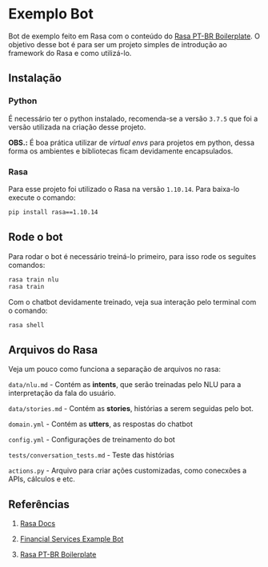 # Exemplo Bot

Bot de exemplo feito em Rasa com o conteúdo do [Rasa PT-BR Boilerplate](https://github.com/lappis-unb/rasa-ptbr-boilerplate). O objetivo desse bot é para ser um projeto simples de introdução ao framework do Rasa e como utilizá-lo.

## Instalação
### Python
É necessário ter o python instalado, recomenda-se a versão `3.7.5` que foi a versão utilizada na criação desse projeto.

**OBS.:** É boa prática utilizar de *virtual envs* para projetos em python, dessa forma os ambientes e bibliotecas ficam devidamente encapsulados.

### Rasa
Para esse projeto foi utilizado o Rasa na versão `1.10.14`. Para baixa-lo execute o comando:

``` bash
pip install rasa==1.10.14
```

## Rode o bot

Para rodar o bot é necessário treiná-lo primeiro, para isso rode os seguites comandos:

``` bash
rasa train nlu
rasa train
```

Com o chatbot devidamente treinado, veja sua interação pelo terminal com o comando:

```
rasa shell
```

## Arquivos do Rasa

Veja um pouco como funciona a separação de arquivos no rasa:

`data/nlu.md` - Contém as **intents**, que serão treinadas pelo NLU para a interpretação da fala do usuário.

`data/stories.md` -  Contém as **stories**, histórias a serem seguidas pelo bot.

`domain.yml` - Contém as **utters**, as respostas do chatbot

`config.yml` - Configurações de treinamento do bot

`tests/conversation_tests.md` - Teste das histórias

`actions.py` - Arquivo para criar ações customizadas, como conecxões a APIs, cálculos e etc.

## Referências

1. [Rasa Docs](https://rasa.com/docs/rasa/)

1. [Financial Services Example Bot](https://github.com/RasaHQ/financial-demo)

1. [Rasa PT-BR Boilerplate](https://github.com/lappis-unb/rasa-ptbr-boilerplate)